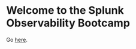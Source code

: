 # Welcome to the Splunk Observability Bootcamp

Go [here](https://ismaelkp2.github.io/sfx-tf-demo/v0.22/).
